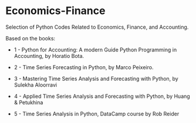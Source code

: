# Economics-Finance
Selection of Python Codes Related to Economics, Finance, and Accounting.

Based on the books:

* 1 - Python for Accounting: A modern Guide Python Programming in Accounting, by Horatio Bota.

* 2 - Time Series Forecasting in Python, by Marco Peixeiro.

* 3 - Mastering Time Series Analysis and Forecasting with Python, by Sulekha Aloorravi

* 4 - Applied Time Series Analysis and Forecasting with Python, by Huang & Petukhina

* 5 - Time Series Analysis in Python, DataCamp course by Rob Reider

